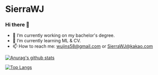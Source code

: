 # SierraWJ
### Hi there 👋

- 🔭 I’m currently working on my bachelor's degree.
- 🌱 I’m currently learning ML & CV.
- 📫 How to reach me: wujins58@gmail.com or SierraWJ@kakao.com

[![Anurag's github stats](https://github-readme-stats.vercel.app/api?username=SierraWJ&show_icons=true&theme=radical)](https://github.com/anuraghazra/github-readme-stats)

[![Top Langs](https://github-readme-stats.vercel.app/api/top-langs/?username=SierraWJ)](https://github.com/anuraghazra/github-readme-stats)
